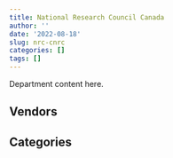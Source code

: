 ```yaml
---
title: National Research Council Canada
author: ''
date: '2022-08-18'
slug: nrc-cnrc
categories: []
tags: []
---
```


<script src="/rmarkdown-libs/htmlwidgets/htmlwidgets.js"></script>
<link href="/rmarkdown-libs/datatables-css/datatables-crosstalk.css" rel="stylesheet" />
<script src="/rmarkdown-libs/datatables-binding/datatables.js"></script>
<script src="/rmarkdown-libs/jquery/jquery-3.6.0.min.js"></script>
<link href="/rmarkdown-libs/dt-core-bootstrap/css/dataTables.bootstrap.min.css" rel="stylesheet" />
<link href="/rmarkdown-libs/dt-core-bootstrap/css/dataTables.bootstrap.extra.css" rel="stylesheet" />
<script src="/rmarkdown-libs/dt-core-bootstrap/js/jquery.dataTables.min.js"></script>
<script src="/rmarkdown-libs/dt-core-bootstrap/js/dataTables.bootstrap.min.js"></script>
<link href="/rmarkdown-libs/crosstalk/css/crosstalk.min.css" rel="stylesheet" />
<script src="/rmarkdown-libs/crosstalk/js/crosstalk.min.js"></script>
<script src="/rmarkdown-libs/htmlwidgets/htmlwidgets.js"></script>
<link href="/rmarkdown-libs/datatables-css/datatables-crosstalk.css" rel="stylesheet" />
<script src="/rmarkdown-libs/datatables-binding/datatables.js"></script>
<script src="/rmarkdown-libs/jquery/jquery-3.6.0.min.js"></script>
<link href="/rmarkdown-libs/dt-core-bootstrap/css/dataTables.bootstrap.min.css" rel="stylesheet" />
<link href="/rmarkdown-libs/dt-core-bootstrap/css/dataTables.bootstrap.extra.css" rel="stylesheet" />
<script src="/rmarkdown-libs/dt-core-bootstrap/js/jquery.dataTables.min.js"></script>
<script src="/rmarkdown-libs/dt-core-bootstrap/js/dataTables.bootstrap.min.js"></script>
<link href="/rmarkdown-libs/crosstalk/css/crosstalk.min.css" rel="stylesheet" />
<script src="/rmarkdown-libs/crosstalk/js/crosstalk.min.js"></script>

Department content here.

## Vendors

<div id="htmlwidget-1" style="width:100%;height:auto;" class="datatables html-widget"></div>
<script type="application/json" data-for="htmlwidget-1">{"x":{"style":"bootstrap","filter":"none","vertical":false,"data":[["<a href=\"/vendors/3m_canada_company/\">3M CANADA COMPANY<\/a>","<a href=\"/vendors/4083261_canada/\">4083261 CANADA<\/a>","<a href=\"/vendors/ab_sciex/\">AB SCIEX<\/a>","<a href=\"/vendors/abb/\">ABB<\/a>","<a href=\"/vendors/acklands_grainger/\">ACKLANDS GRAINGER<\/a>","<a href=\"/vendors/act/\">ACT<\/a>","<a href=\"/vendors/adga_group/\">ADGA GROUP<\/a>","<a href=\"/vendors/adobe/\">ADOBE<\/a>","<a href=\"/vendors/advanced_business_interiors/\">ADVANCED BUSINESS INTERIORS<\/a>","<a href=\"/vendors/aecom/\">AECOM<\/a>","<a href=\"/vendors/aero_feu/\">AERO FEU<\/a>","<a href=\"/vendors/agilent/\">AGILENT<\/a>","<a href=\"/vendors/ainsworth/\">AINSWORTH<\/a>","<a href=\"/vendors/air_liquide_canada/\">AIR LIQUIDE CANADA<\/a>","<a href=\"/vendors/alcaide_webster_architects/\">ALCAIDE WEBSTER ARCHITECTS<\/a>","<a href=\"/vendors/alliance_energy/\">ALLIANCE ENERGY<\/a>","<a href=\"/vendors/alliance_engineering_construction/\">ALLIANCE ENGINEERING CONSTRUCTION<\/a>","<a href=\"/vendors/altis_human_resources/\">ALTIS HUMAN RESOURCES<\/a>","<a href=\"/vendors/amazon/\">AMAZON<\/a>","<a href=\"/vendors/ameresco_canada/\">AMERESCO CANADA<\/a>","<a href=\"/vendors/ansys_canada/\">ANSYS CANADA<\/a>","<a href=\"/vendors/applied_electonics/\">APPLIED ELECTONICS<\/a>","<a href=\"/vendors/aps_aviation/\">APS AVIATION<\/a>","<a href=\"/vendors/architecture_evoq/\">ARCHITECTURE EVOQ<\/a>","<a href=\"/vendors/ari_financial_services/\">ARI FINANCIAL SERVICES<\/a>","<a href=\"/vendors/atco/\">ATCO<\/a>","<a href=\"/vendors/av_tech/\">AV TECH<\/a>","<a href=\"/vendors/avi_spl_canada/\">AVI SPL CANADA<\/a>","<a href=\"/vendors/avjet_holding/\">AVJET HOLDING<\/a>","<a href=\"/vendors/avmax_aviation_services/\">AVMAX AVIATION SERVICES<\/a>","<a href=\"/vendors/axt/\">AXT<\/a>","<a href=\"/vendors/banfield_seguin/\">BANFIELD SEGUIN<\/a>","<a href=\"/vendors/bdo_canada/\">BDO CANADA<\/a>","<a href=\"/vendors/bell_canada/\">BELL CANADA<\/a>","<a href=\"/vendors/bell_textron/\">BELL TEXTRON<\/a>","<a href=\"/vendors/black_mcdonald/\">BLACK MCDONALD<\/a>","<a href=\"/vendors/bluewave_energy/\">BLUEWAVE ENERGY<\/a>","<a href=\"/vendors/blumetric_environmental/\">BLUMETRIC ENVIRONMENTAL<\/a>","<a href=\"/vendors/bmt_fleet_technology/\">BMT FLEET TECHNOLOGY<\/a>","<a href=\"/vendors/bouthillette_parizeau/\">BOUTHILLETTE PARIZEAU<\/a>","<a href=\"/vendors/brawn_construction/\">BRAWN CONSTRUCTION<\/a>","<a href=\"/vendors/bruker/\">BRUKER<\/a>","<a href=\"/vendors/cache_computer_consulting/\">CACHE COMPUTER CONSULTING<\/a>","<a href=\"/vendors/cadex/\">CADEX<\/a>","<a href=\"/vendors/cae/\">CAE<\/a>","<a href=\"/vendors/calian/\">CALIAN<\/a>","<a href=\"/vendors/campbell_scientific_canada/\">CAMPBELL SCIENTIFIC CANADA<\/a>","<a href=\"/vendors/canadian_corps_of_commissionaires/\">CANADIAN CORPS OF COMMISSIONAIRES<\/a>","<a href=\"/vendors/canadian_standards_association/\">CANADIAN STANDARDS ASSOCIATION<\/a>","<a href=\"/vendors/canon/\">CANON<\/a>","<a href=\"/vendors/cansel_survey_equipment/\">CANSEL SURVEY EQUIPMENT<\/a>","<a href=\"/vendors/careworx/\">CAREWORX<\/a>","<a href=\"/vendors/carleton_electric/\">CARLETON ELECTRIC<\/a>","<a href=\"/vendors/carleton_university/\">CARLETON UNIVERSITY<\/a>","<a href=\"/vendors/casp_aerospace/\">CASP AEROSPACE<\/a>","<a href=\"/vendors/cbci_telecom/\">CBCI TELECOM<\/a>","<a href=\"/vendors/cbcl/\">CBCL<\/a>","<a href=\"/vendors/cdw_canada/\">CDW CANADA<\/a>","<a href=\"/vendors/cedrom_sni/\">CEDROM SNI<\/a>","<a href=\"/vendors/chu_sainte_justine/\">CHU SAINTE JUSTINE<\/a>","<a href=\"/vendors/cima/\">CIMA<\/a>","<a href=\"/vendors/cistel_technology/\">CISTEL TECHNOLOGY<\/a>","<a href=\"/vendors/closereach/\">CLOSEREACH<\/a>","<a href=\"/vendors/cnw_group/\">CNW GROUP<\/a>","<a href=\"/vendors/coastal_restoration_masonry/\">COASTAL RESTORATION MASONRY<\/a>","<a href=\"/vendors/compagnie_amplexor_canada/\">COMPAGNIE AMPLEXOR CANADA<\/a>","<a href=\"/vendors/construction_jessiko/\">CONSTRUCTION JESSIKO<\/a>","<a href=\"/vendors/contract_community/\">CONTRACT COMMUNITY<\/a>","<a href=\"/vendors/coradix_technology_consulting/\">CORADIX TECHNOLOGY CONSULTING<\/a>","<a href=\"/vendors/cummins_canada/\">CUMMINS CANADA<\/a>","<a href=\"/vendors/d_mark_biosciences/\">D MARK BIOSCIENCES<\/a>","<a href=\"/vendors/dalhousie_university/\">DALHOUSIE UNIVERSITY<\/a>","<a href=\"/vendors/decisive_technologies/\">DECISIVE TECHNOLOGIES<\/a>","<a href=\"/vendors/defran/\">DEFRAN<\/a>","<a href=\"/vendors/delco_automation/\">DELCO AUTOMATION<\/a>","<a href=\"/vendors/dell_computer/\">DELL COMPUTER<\/a>","<a href=\"/vendors/deloitte_and_touche/\">DELOITTE AND TOUCHE<\/a>","<a href=\"/vendors/diamond_and_schmitt_architects/\">DIAMOND AND SCHMITT ARCHITECTS<\/a>","<a href=\"/vendors/domus_building_cleaning/\">DOMUS BUILDING CLEANING<\/a>","<a href=\"/vendors/dst_consulting_engineers/\">DST CONSULTING ENGINEERS<\/a>","<a href=\"/vendors/dymech_engineering/\">DYMECH ENGINEERING<\/a>","<a href=\"/vendors/dynamic_personnel_consultants/\">DYNAMIC PERSONNEL CONSULTANTS<\/a>","<a href=\"/vendors/ebsco_canada/\">EBSCO CANADA<\/a>","<a href=\"/vendors/eclipsys_solutions/\">ECLIPSYS SOLUTIONS<\/a>","<a href=\"/vendors/ecole_de_langues_abce/\">ECOLE DE LANGUES ABCE<\/a>","<a href=\"/vendors/elsevier/\">ELSEVIER<\/a>","<a href=\"/vendors/englobe/\">ENGLOBE<\/a>","<a href=\"/vendors/eperformance/\">EPERFORMANCE<\/a>","<a href=\"/vendors/ernst_young/\">ERNST YOUNG<\/a>","<a href=\"/vendors/esbe_scientific_industries/\">ESBE SCIENTIFIC INDUSTRIES<\/a>","<a href=\"/vendors/esri/\">ESRI<\/a>","<a href=\"/vendors/excavation_loiselle/\">EXCAVATION LOISELLE<\/a>","<a href=\"/vendors/excel_human_resources/\">EXCEL HUMAN RESOURCES<\/a>","<a href=\"/vendors/exp_services/\">EXP SERVICES<\/a>","<a href=\"/vendors/fast_forward_french/\">FAST FORWARD FRENCH<\/a>","<a href=\"/vendors/fca_canada/\">FCA CANADA<\/a>","<a href=\"/vendors/felix_technology/\">FELIX TECHNOLOGY<\/a>","<a href=\"/vendors/ford_motor_company/\">FORD MOTOR COMPANY<\/a>","<a href=\"/vendors/galenvs_sciences/\">GALENVS SCIENCES<\/a>","<a href=\"/vendors/gamble_technologies/\">GAMBLE TECHNOLOGIES<\/a>","<a href=\"/vendors/gap_wireless/\">GAP WIRELESS<\/a>","<a href=\"/vendors/gartner/\">GARTNER<\/a>","<a href=\"/vendors/gatestone/\">GATESTONE<\/a>","<a href=\"/vendors/gdi_services/\">GDI SERVICES<\/a>","<a href=\"/vendors/gemma_property_services/\">GEMMA PROPERTY SERVICES<\/a>","<a href=\"/vendors/general_electric_canada/\">GENERAL ELECTRIC CANADA<\/a>","<a href=\"/vendors/general_motors/\">GENERAL MOTORS<\/a>","<a href=\"/vendors/genesis_integration/\">GENESIS INTEGRATION<\/a>","<a href=\"/vendors/genome_quebec/\">GENOME QUEBEC<\/a>","<a href=\"/vendors/gfl_environmental/\">GFL ENVIRONMENTAL<\/a>","<a href=\"/vendors/gil_son_construction/\">GIL SON CONSTRUCTION<\/a>","<a href=\"/vendors/global_total_office/\">GLOBAL TOTAL OFFICE<\/a>","<a href=\"/vendors/global_upholstery/\">GLOBAL UPHOLSTERY<\/a>","<a href=\"/vendors/golder_associates/\">GOLDER ASSOCIATES<\/a>","<a href=\"/vendors/goss_gilroy/\">GOSS GILROY<\/a>","<a href=\"/vendors/grand_toy/\">GRAND TOY<\/a>","<a href=\"/vendors/hatch/\">HATCH<\/a>","<a href=\"/vendors/haworth/\">HAWORTH<\/a>","<a href=\"/vendors/hewlett_packard/\">HEWLETT PACKARD<\/a>","<a href=\"/vendors/highlands_fuel_delivery/\">HIGHLANDS FUEL DELIVERY<\/a>","<a href=\"/vendors/hitachi_data_systems/\">HITACHI DATA SYSTEMS<\/a>","<a href=\"/vendors/honeywell/\">HONEYWELL<\/a>","<a href=\"/vendors/horizant/\">HORIZANT<\/a>","<a href=\"/vendors/hoskin_scientific/\">HOSKIN SCIENTIFIC<\/a>","<a href=\"/vendors/houle_electric/\">HOULE ELECTRIC<\/a>","<a href=\"/vendors/humansystems/\">HUMANSYSTEMS<\/a>","<a href=\"/vendors/hydro_one/\">HYDRO ONE<\/a>","<a href=\"/vendors/hypertec/\">HYPERTEC<\/a>","<a href=\"/vendors/ibi_group_architects_canada/\">IBI GROUP ARCHITECTS CANADA<\/a>","<a href=\"/vendors/ibiska_telecom/\">IBISKA TELECOM<\/a>","<a href=\"/vendors/ibm_canada/\">IBM CANADA<\/a>","<a href=\"/vendors/illumina_canada/\">ILLUMINA CANADA<\/a>","<a href=\"/vendors/imp_group/\">IMP GROUP<\/a>","<a href=\"/vendors/imperial_cleaners/\">IMPERIAL CLEANERS<\/a>","<a href=\"/vendors/info_tech_research_group/\">INFO TECH RESEARCH GROUP<\/a>","<a href=\"/vendors/insa/\">INSA<\/a>","<a href=\"/vendors/institut_national_d_optique/\">INSTITUT NATIONAL D OPTIQUE<\/a>","<a href=\"/vendors/integra_networks/\">INTEGRA NETWORKS<\/a>","<a href=\"/vendors/integrated_distribution_systems/\">INTEGRATED DISTRIBUTION SYSTEMS<\/a>","<a href=\"/vendors/ipss/\">IPSS<\/a>","<a href=\"/vendors/irving_oil/\">IRVING OIL<\/a>","<a href=\"/vendors/isomass_scientific/\">ISOMASS SCIENTIFIC<\/a>","<a href=\"/vendors/itex/\">ITEX<\/a>","<a href=\"/vendors/j_l_richards_associates/\">J L RICHARDS ASSOCIATES<\/a>","<a href=\"/vendors/j_p_gravel_construction/\">J P GRAVEL CONSTRUCTION<\/a>","<a href=\"/vendors/j_w_lindsay_enterprises/\">J W LINDSAY ENTERPRISES<\/a>","<a href=\"/vendors/john_wiley_sons/\">JOHN WILEY SONS<\/a>","<a href=\"/vendors/jp2g_consultants/\">JP2G CONSULTANTS<\/a>","<a href=\"/vendors/jumec_construction/\">JUMEC CONSTRUCTION<\/a>","<a href=\"/vendors/jumping_elephants/\">JUMPING ELEPHANTS<\/a>","<a href=\"/vendors/kaycom/\">KAYCOM<\/a>","<a href=\"/vendors/keysight_technologies_canada/\">KEYSIGHT TECHNOLOGIES CANADA<\/a>","<a href=\"/vendors/kf_aerospace/\">KF AEROSPACE<\/a>","<a href=\"/vendors/kingsview_construction/\">KINGSVIEW CONSTRUCTION<\/a>","<a href=\"/vendors/kone/\">KONE<\/a>","<a href=\"/vendors/kpmg/\">KPMG<\/a>","<a href=\"/vendors/kwc_architects/\">KWC ARCHITECTS<\/a>","<a href=\"/vendors/l3harris/\">L3HARRIS<\/a>","<a href=\"/vendors/laval_lab/\">LAVAL LAB<\/a>","<a href=\"/vendors/lengkeek_vessel_engineering/\">LENGKEEK VESSEL ENGINEERING<\/a>","<a href=\"/vendors/les_entreprises_fervel/\">LES ENTREPRISES FERVEL<\/a>","<a href=\"/vendors/les_traductions_tessier/\">LES TRADUCTIONS TESSIER<\/a>","<a href=\"/vendors/levitt_safety/\">LEVITT SAFETY<\/a>","<a href=\"/vendors/life_technologies/\">LIFE TECHNOLOGIES<\/a>","<a href=\"/vendors/like_10/\">LIKE 10<\/a>","<a href=\"/vendors/lionbridge/\">LIONBRIDGE<\/a>","<a href=\"/vendors/m_sullivan_son/\">M SULLIVAN SON<\/a>","<a href=\"/vendors/macdonald_dettwiler_and_associates/\">MACDONALD DETTWILER AND ASSOCIATES<\/a>","<a href=\"/vendors/macewen_petroleum/\">MACEWEN PETROLEUM<\/a>","<a href=\"/vendors/manpower_services_canada/\">MANPOWER SERVICES CANADA<\/a>","<a href=\"/vendors/maplesoft_consulting/\">MAPLESOFT CONSULTING<\/a>","<a href=\"/vendors/maxsys_staffing_and_consulting/\">MAXSYS STAFFING AND CONSULTING<\/a>","<a href=\"/vendors/maxxam_analytics/\">MAXXAM ANALYTICS<\/a>","<a href=\"/vendors/megalexis_communications/\">MEGALEXIS COMMUNICATIONS<\/a>","<a href=\"/vendors/microsoft_canada/\">MICROSOFT CANADA<\/a>","<a href=\"/vendors/millbrook_tactical/\">MILLBROOK TACTICAL<\/a>","<a href=\"/vendors/mindwire_systems/\">MINDWIRE SYSTEMS<\/a>","<a href=\"/vendors/mishkumi_technologies/\">MISHKUMI TECHNOLOGIES<\/a>","<a href=\"/vendors/mnp/\">MNP<\/a>","<a href=\"/vendors/morrison_hershfield/\">MORRISON HERSHFIELD<\/a>","<a href=\"/vendors/mts_allstream/\">MTS ALLSTREAM<\/a>","<a href=\"/vendors/national_arts_centre/\">NATIONAL ARTS CENTRE<\/a>","<a href=\"/vendors/nattiq/\">NATTIQ<\/a>","<a href=\"/vendors/nimble_information_strategies/\">NIMBLE INFORMATION STRATEGIES<\/a>","<a href=\"/vendors/nisha_techonologies/\">NISHA TECHONOLOGIES<\/a>","<a href=\"/vendors/nissan_canada/\">NISSAN CANADA<\/a>","<a href=\"/vendors/norlon_builders_london/\">NORLON BUILDERS LONDON<\/a>","<a href=\"/vendors/notra/\">NOTRA<\/a>","<a href=\"/vendors/nova_networks/\">NOVA NETWORKS<\/a>","<a href=\"/vendors/onx_enterprise_solutions/\">ONX ENTERPRISE SOLUTIONS<\/a>","<a href=\"/vendors/openframe_technologies/\">OPENFRAME TECHNOLOGIES<\/a>","<a href=\"/vendors/opentext/\">OPENTEXT<\/a>","<a href=\"/vendors/opsis/\">OPSIS<\/a>","<a href=\"/vendors/oracle_canada/\">ORACLE CANADA<\/a>","<a href=\"/vendors/orangutech/\">ORANGUTECH<\/a>","<a href=\"/vendors/otis_elevator/\">OTIS ELEVATOR<\/a>","<a href=\"/vendors/ottawa_greenbelt_construction/\">OTTAWA GREENBELT CONSTRUCTION<\/a>","<a href=\"/vendors/pal_aerospace/\">PAL AEROSPACE<\/a>","<a href=\"/vendors/paladin_group/\">PALADIN GROUP<\/a>","<a href=\"/vendors/parsons_canada/\">PARSONS CANADA<\/a>","<a href=\"/vendors/peters_construction/\">PETERS CONSTRUCTION<\/a>","<a href=\"/vendors/phaselock_systems_international/\">PHASELOCK SYSTEMS INTERNATIONAL<\/a>","<a href=\"/vendors/pitney_bowes/\">PITNEY BOWES<\/a>","<a href=\"/vendors/pmg_technologies/\">PMG TECHNOLOGIES<\/a>","<a href=\"/vendors/pomerleau/\">POMERLEAU<\/a>","<a href=\"/vendors/pra/\">PRA<\/a>","<a href=\"/vendors/pricewaterhouse_coopers/\">PRICEWATERHOUSE COOPERS<\/a>","<a href=\"/vendors/primex_project_management/\">PRIMEX PROJECT MANAGEMENT<\/a>","<a href=\"/vendors/procom_consultants/\">PROCOM CONSULTANTS<\/a>","<a href=\"/vendors/prologic_systems/\">PROLOGIC SYSTEMS<\/a>","<a href=\"/vendors/promaxis/\">PROMAXIS<\/a>","<a href=\"/vendors/proquest/\">PROQUEST<\/a>","<a href=\"/vendors/protak_consulting_group/\">PROTAK CONSULTING GROUP<\/a>","<a href=\"/vendors/purespirit_solutions/\">PURESPIRIT SOLUTIONS<\/a>","<a href=\"/vendors/pylon_electronics/\">PYLON ELECTRONICS<\/a>","<a href=\"/vendors/qiagen/\">QIAGEN<\/a>","<a href=\"/vendors/qmr/\">QMR<\/a>","<a href=\"/vendors/quantum_management_services/\">QUANTUM MANAGEMENT SERVICES<\/a>","<a href=\"/vendors/queen_s_university/\">QUEEN S UNIVERSITY<\/a>","<a href=\"/vendors/r_w_tomlinson/\">R W TOMLINSON<\/a>","<a href=\"/vendors/radiation_solutions/\">RADIATION SOLUTIONS<\/a>","<a href=\"/vendors/randstad/\">RANDSTAD<\/a>","<a href=\"/vendors/raymond_chabot_grant_thornton/\">RAYMOND CHABOT GRANT THORNTON<\/a>","<a href=\"/vendors/republic_architecture/\">REPUBLIC ARCHITECTURE<\/a>","<a href=\"/vendors/roche_diagnostics/\">ROCHE DIAGNOSTICS<\/a>","<a href=\"/vendors/rogers/\">ROGERS<\/a>","<a href=\"/vendors/rohde_schwarz_canada/\">ROHDE SCHWARZ CANADA<\/a>","<a href=\"/vendors/russel_metals/\">RUSSEL METALS<\/a>","<a href=\"/vendors/sap/\">SAP<\/a>","<a href=\"/vendors/sas_institute/\">SAS INSTITUTE<\/a>","<a href=\"/vendors/sharp_electronics/\">SHARP ELECTRONICS<\/a>","<a href=\"/vendors/shell_canada_products/\">SHELL CANADA PRODUCTS<\/a>","<a href=\"/vendors/shi_canada/\">SHI CANADA<\/a>","<a href=\"/vendors/siemens/\">SIEMENS<\/a>","<a href=\"/vendors/sierra_systems_group/\">SIERRA SYSTEMS GROUP<\/a>","<a href=\"/vendors/simex_defence/\">SIMEX DEFENCE<\/a>","<a href=\"/vendors/snc_lavalin/\">SNC LAVALIN<\/a>","<a href=\"/vendors/softchoice/\">SOFTCHOICE<\/a>","<a href=\"/vendors/soludoc/\">SOLUDOC<\/a>","<a href=\"/vendors/southwest_research_institute/\">SOUTHWEST RESEARCH INSTITUTE<\/a>","<a href=\"/vendors/springer_verlag/\">SPRINGER VERLAG<\/a>","<a href=\"/vendors/st_joseph_print_group/\">ST JOSEPH PRINT GROUP<\/a>","<a href=\"/vendors/stantec/\">STANTEC<\/a>","<a href=\"/vendors/stiff_sentences/\">STIFF SENTENCES<\/a>","<a href=\"/vendors/stoneworks_technologies/\">STONEWORKS TECHNOLOGIES<\/a>","<a href=\"/vendors/stratos/\">STRATOS<\/a>","<a href=\"/vendors/systemscope/\">SYSTEMSCOPE<\/a>","<a href=\"/vendors/tecsis/\">TECSIS<\/a>","<a href=\"/vendors/teknion/\">TEKNION<\/a>","<a href=\"/vendors/teksystems_canada/\">TEKSYSTEMS CANADA<\/a>","<a href=\"/vendors/telecom_computer_services/\">TELECOM COMPUTER SERVICES<\/a>","<a href=\"/vendors/telus_canada/\">TELUS CANADA<\/a>","<a href=\"/vendors/tenaquip/\">TENAQUIP<\/a>","<a href=\"/vendors/teramach_technologies/\">TERAMACH TECHNOLOGIES<\/a>","<a href=\"/vendors/testforce_systems/\">TESTFORCE SYSTEMS<\/a>","<a href=\"/vendors/thales/\">THALES<\/a>","<a href=\"/vendors/the_aim_group/\">THE AIM GROUP<\/a>","<a href=\"/vendors/the_mathworks/\">THE MATHWORKS<\/a>","<a href=\"/vendors/the_right_door_consulting/\">THE RIGHT DOOR CONSULTING<\/a>","<a href=\"/vendors/the_vcan_group/\">THE VCAN GROUP<\/a>","<a href=\"/vendors/thermo_fisher_scientific/\">THERMO FISHER SCIENTIFIC<\/a>","<a href=\"/vendors/thyssenkrupp_elevator/\">THYSSENKRUPP ELEVATOR<\/a>","<a href=\"/vendors/tiree/\">TIREE<\/a>","<a href=\"/vendors/toromont/\">TOROMONT<\/a>","<a href=\"/vendors/toyota_canada/\">TOYOTA CANADA<\/a>","<a href=\"/vendors/trm_technologies/\">TRM TECHNOLOGIES<\/a>","<a href=\"/vendors/tulmar_safety_systems/\">TULMAR SAFETY SYSTEMS<\/a>","<a href=\"/vendors/turtle_island_staffing/\">TURTLE ISLAND STAFFING<\/a>","<a href=\"/vendors/tyco_integrated_fire_security/\">TYCO INTEGRATED FIRE SECURITY<\/a>","<a href=\"/vendors/ubiqus_canada/\">UBIQUS CANADA<\/a>","<a href=\"/vendors/unisource/\">UNISOURCE<\/a>","<a href=\"/vendors/universite_laval/\">UNIVERSITE LAVAL<\/a>","<a href=\"/vendors/university_of_alberta/\">UNIVERSITY OF ALBERTA<\/a>","<a href=\"/vendors/university_of_british_columbia/\">UNIVERSITY OF BRITISH COLUMBIA<\/a>","<a href=\"/vendors/university_of_calgary/\">UNIVERSITY OF CALGARY<\/a>","<a href=\"/vendors/university_of_guelph/\">UNIVERSITY OF GUELPH<\/a>","<a href=\"/vendors/university_of_new_brunswick/\">UNIVERSITY OF NEW BRUNSWICK<\/a>","<a href=\"/vendors/university_of_ottawa/\">UNIVERSITY OF OTTAWA<\/a>","<a href=\"/vendors/university_of_saskatchewan/\">UNIVERSITY OF SASKATCHEWAN<\/a>","<a href=\"/vendors/university_of_toronto/\">UNIVERSITY OF TORONTO<\/a>","<a href=\"/vendors/university_of_waterloo/\">UNIVERSITY OF WATERLOO<\/a>","<a href=\"/vendors/university_of_western_ontario/\">UNIVERSITY OF WESTERN ONTARIO<\/a>","<a href=\"/vendors/valcom_consulting/\">VALCOM CONSULTING<\/a>","<a href=\"/vendors/vanrx_pharmasystems/\">VANRX PHARMASYSTEMS<\/a>","<a href=\"/vendors/vci_controls/\">VCI CONTROLS<\/a>","<a href=\"/vendors/vwr_international/\">VWR INTERNATIONAL<\/a>","<a href=\"/vendors/waters/\">WATERS<\/a>","<a href=\"/vendors/wesco_distribution_canada/\">WESCO DISTRIBUTION CANADA<\/a>","<a href=\"/vendors/westbury_national_show_systems/\">WESTBURY NATIONAL SHOW SYSTEMS<\/a>","<a href=\"/vendors/wintersteiger/\">WINTERSTEIGER<\/a>","<a href=\"/vendors/wood_canada/\">WOOD CANADA<\/a>","<a href=\"/vendors/wsp/\">WSP<\/a>","<a href=\"/vendors/xerox/\">XEROX<\/a>","<a href=\"/vendors/york_university/\">YORK UNIVERSITY<\/a>","<a href=\"/vendors/zernam_enterprise/\">ZERNAM ENTERPRISE<\/a>"],[null,167227.92,61612.35,766908.62,null,102128.38,null,16826.62,241394.28,130246.96,null,797210.71,668386.68,514944.76,90439.88,null,null,261934.09,null,2750195.88,488539.92,null,79100,78597.15,28589,8542120.33,2805120.33,28148.53,490235.72,null,1382530.08,2846.37,15933,588247.07,53075.94,1576504.01,10639.95,null,null,16997.76,230733.13,60737.08,549293.87,15179.87,8040.68,157082.86,43383.25,3683896.34,1202006.87,1245.27,11000,3096646.69,2271956.33,null,13072.27,57228.91,null,280980.61,62968.86,45990,109118.38,535003.26,40133.3,11453.53,47815.85,null,null,null,70625,null,11182.5,null,null,306021.75,null,null,421948.81,286930.54,1822445.47,32981.88,259527.1,12892.45,3913919.16,null,74968.09,1485926.03,null,11758.44,55714.3,null,21975.31,3690912.56,1822649.23,null,27373.16,null,66101.43,null,null,210825.23,295762.72,630803.07,11300,null,1243748.91,875900.78,85934.36,null,null,null,110097.17,null,17321.54,93140.48,null,36536.65,33877.98,2540.56,null,null,550518.86,1717929.41,260521.29,138550.43,null,35256,23147.55,null,null,null,7358.62,310928.62,null,95314.57,624.72,30846.76,113229.15,null,null,344437.56,47720.1,13800.67,10093.16,null,2337885.97,15533.05,1179854.53,0,537739.93,null,null,680646.15,437553.24,67860.37,5305.04,313461.48,133130.55,79546.98,null,null,138558.24,null,24860,284464.52,487886.46,65463.52,2660755.19,1116265.5,49547.16,10989.96,null,17124.84,50668.09,null,419524.54,null,1685072.1,888772.06,null,null,354621.24,null,null,null,611567.3,27012.65,2254197.25,12345.25,null,null,17629.88,22540.77,1660152.42,66759.17,75183.46,11937,3762125.67,null,13386.26,null,null,171129.18,5470.72,1066350.62,null,null,384267.02,null,181596.42,null,143516.14,417957.7,null,null,10085.25,15118.95,40245.44,281188.88,null,486296.42,279395.4,31538.58,73045.88,null,31711.22,null,24148.48,10414.08,1184878.44,16071.99,468210.8,null,null,1142469.3,311851.99,null,1252446.03,561077.58,78388.54,202075.54,4083945,10921.45,1627133.64,null,null,49946,96132.06,24860,17956.12,1794098.95,10057,null,14771.18,2968.8,226960.5,79632.98,24860,347151.86,null,null,964881.18,7975.83,41284.25,29606.83,null,19816.86,58935.15,39361.74,44928.39,24995.6,null,1445.54,111007,null,null,null,128626.21,307795.48,null,null,null,null,null,null,null,450833.43,128961.09,null,null,1923.78,null,126528.76,325075.2,null,null],[1380289.36,38639.78,49439.87,null,null,261152.92,null,8807.38,403078,89752.71,null,934911.23,411752.55,730749.2,74342.71,0,983253.28,39891.21,null,2750195.88,365609.3,27416.41,28368.61,97745,null,11757919.3,2994468.48,77520.14,667092.75,null,1168613.96,9470.63,44183,126920.01,59427.94,2452672.2,null,21810.13,11865,null,null,98506.33,79441.45,null,null,276753.61,93248.89,3508056.16,1150365.27,null,3653.28,1124563.45,1389272.01,35000,null,null,null,null,69416.45,null,146768.9,1088000.11,54704.85,11146.47,null,0,null,null,null,4165.44,88591.07,null,null,183288.26,20828.16,245062.97,914898.41,167734.38,1839448.67,56833.35,56500,55901.01,208982.67,null,null,734456.74,null,null,184870.18,null,32234.13,2615632.79,1721487.55,null,20763.73,null,94727,97380.36,null,45395.5,25340.04,323441.85,null,null,1597494.21,391233.5,47706.57,null,37036.93,null,18363.2,null,null,28456.56,null,23948.09,null,12702.8,1073201.52,34500,813762.22,1326392.12,61593.12,578842.63,null,null,23147.55,13751.01,22600,null,5953.39,1427823.62,null,95314.57,119575,23072.44,null,null,193057.76,23735.31,null,null,31504.4,null,377609.79,76753.24,289360.47,0,null,null,13208.93,87654.05,824188.21,240285.88,8841.73,310848.21,0,402725.45,null,null,138558.24,99921.82,13228.68,487124.74,503046.78,0,4513337.07,920460.5,392528.42,344.76,3898.75,null,null,61790.54,231625.26,null,874774.03,27095.54,null,135612.6,259138.19,11003.25,null,null,233120.58,null,1879785.14,null,37421.39,null,null,18527.22,1638833.7,55175.04,328700.86,9443.52,1048531.56,null,224621.98,null,18126.57,564868.53,null,91748.68,null,null,1067731.81,null,null,null,47695.82,140860.09,null,22158.23,null,14038.17,65218.44,300893.25,13085.4,null,73450,873.94,null,null,21221.65,null,null,51431.95,1200300.12,908.16,1008855.36,null,251.3,581050.48,345173.53,43957,486111.38,168668.86,40894.75,null,4240478.84,12587.08,902130.4,null,15685.68,43957,14452.24,24860,56711.34,3321276.46,null,143297.42,null,97343.25,78996.04,61149.85,88414.23,296211.83,39037.64,11526,1520329.77,20539.28,10292.79,25651,null,null,40826.9,19337.89,28107.52,24995.6,null,187954.01,467955.38,42922.09,null,null,128626.21,311243.56,null,25742.57,null,null,12526.77,null,null,587536.18,158534.63,null,63627.46,22476.56,null,333457.26,174412.55,null,127486.63],[null,null,246145.1,275716.45,45896.39,207256.45,null,null,590435.52,null,null,790814.7,658001.81,500906.25,34169.74,0,918848.04,306751.37,null,2757730.66,560770.57,null,134502.25,98310,null,12720236.96,2145666.63,82229.31,31358.04,70875.24,623659.9,null,12204,78704.5,48672.5,1338889.82,null,60299.06,null,268539.16,null,116426.13,29749.03,null,null,134922.76,30090.66,3733526.76,1020752.44,null,null,1216737.71,901132.8,883156.61,null,null,95824,33820.9,null,null,36889.25,1673830.63,210733.24,843.24,null,0,null,null,null,18229.81,null,51730.89,15839.3,null,15038.04,48827.89,503490.66,39550,1911621.7,77542.2,null,77319.76,327096.62,6316.04,55282.09,2175990.17,null,null,185376.67,61098.8,33071.15,922637.6,2564583.58,45831.64,37961.43,60000.74,528184.74,210234.24,22765.06,103843.61,17428.64,545804.08,null,null,1560465.7,461844.03,null,6134.19,19557.25,null,null,null,null,null,94879.9,null,null,1680.44,6209166.3,44965,870757.64,897127.68,null,425700.28,50225.96,null,9702.95,null,null,null,238064.54,1147514.59,null,95575.71,10428.29,8884.68,null,64700.55,47473.22,181072.94,null,44652.66,14900.52,null,361108.4,48185,2025135.73,3194.06,null,24521,10444.86,395287.49,3019509.15,58907.42,34873.29,98511.88,48649.65,17401.25,null,null,138937.85,102873.63,27189.72,137915.68,577041.38,10031.55,null,1053251.07,22488.36,null,10638.1,null,null,63583.43,261971.89,null,442511.14,242410.23,24860,104246.8,786829.43,null,3736.62,null,692927.15,334577.18,null,null,36711.87,518854.1,null,27915.83,1522766.88,52307.46,171506.48,9574.32,null,21402.2,76627.04,21910.7,null,860623.66,null,545370.2,null,36044.47,12559.26,52059.53,null,10735.17,10453.14,483939.27,25764,392624.77,10085.25,null,904,129955.29,42521.55,1200273.6,35676.93,null,null,null,36382.5,20843.75,null,null,1201709.98,9241.83,2411303.7,22619.44,15078.07,450395.47,234947.3,21447.4,491672.08,222658.45,41006.79,166617.34,5285821.54,null,1523006.14,null,null,28193.5,171489.28,24860,80546.3,3772814.88,16207.59,20875.87,null,74532.19,996562.34,74453.79,62714.19,356011.12,148583.04,null,1126983.52,20622.78,null,185536.6,null,null,null,45264.36,23047.73,24995.6,214273.88,417573.53,943571.64,358862.77,25000,10839.07,192004.86,1076620.99,62328.45,245700.04,594222.08,83983.67,null,null,6753.55,421493.35,284382.63,25305.79,21465.64,null,87492.26,163718.49,385399.28,null,88983.95],[null,null,45191.41,24988.95,null,15147.79,39550,null,109067.94,0,20124.94,986744.74,724626.85,540862.18,0,0,null,322852.04,5556.66,2783790.78,362106.6,null,null,null,null,11482866.29,1384782.12,11214.63,null,24219.63,1103321.57,null,199938.51,39292.01,null,1256960.37,null,46633.69,14690,305679.07,145009.51,449949.62,21616.63,null,null,55798.88,null,4181506.27,603529.77,12181.4,null,null,923914.24,949005.43,null,null,38985,12461.29,null,null,null,1841210.46,520791.38,9326.76,null,0,478614.91,59797.34,null,28708.33,3155.71,293618.72,null,222653.43,null,16178.14,1425909.3,49720,1917069.6,108580.47,null,null,10308.87,147374.22,39997.32,36547.96,0,null,229201.63,null,62532.23,null,2041163.56,59958.96,47779.96,171981.48,681784.6,40328.57,null,42561.42,21339.56,339114.63,null,32221.55,1565229.75,61611.57,null,8364.81,null,772.84,14053,16890.84,null,96926.26,126532.3,null,null,17115.59,null,31116.99,593501.56,757827.5,null,356408.45,22025.15,null,null,118869.89,null,104638.95,97486.99,626858.44,82851.12,95314.57,68704,2558.44,null,null,null,119767.31,null,11187,6761.58,22487,79844.26,null,744202.76,50108.04,null,null,21855.52,96254.08,246381.02,6737.85,8841.73,39079.82,109661.11,6696.83,22687.38,89964.5,135985.32,0,25223.24,572679.47,950303.7,17392.57,null,1351194.11,16950,null,10601.38,188738.64,null,133617.89,570572.99,25227.46,375026.25,null,32544,792776.77,536929.7,null,1352.52,34160.57,214282.79,25302.96,null,null,99689.64,135843.27,null,23920.47,1323963.4,56601.98,97563.31,9548.16,null,null,17214.04,null,null,642914.6,null,7717.41,4241278.19,106066.36,44375.1,null,null,null,null,477179.49,151694.25,575036.84,10325.59,null,7106.18,null,78655.97,457508.55,null,0,56679.15,22125,null,null,null,null,786088.1,null,837217.7,null,15468.57,968125.24,263132.99,null,79969.2,299109.56,40894.75,16124.03,4899109.67,null,1187055.27,59107.69,10186.5,214882.02,null,24860,11235.65,2933205.09,null,12174.46,null,90042.47,704077.54,92753.31,111389.77,569383.31,78894.16,null,6257254.81,18617.18,null,226199.1,69823.18,54352.24,null,11290.29,21978.62,56360.38,2320.45,439772.73,747437.32,204565.3,44660.71,95785.93,244528.57,1255468.51,72061.55,216473.21,732569.19,101316.33,null,1590599.22,70429.85,371647.45,236331.04,null,null,null,31967.95,244907.73,247426.06,15000,null]],"container":"<table class=\"table table-striped table-hover row-border order-column display\">\n  <thead>\n    <tr>\n      <th>Vendor<\/th>\n      <th>2017-2018<\/th>\n      <th>2018-2019<\/th>\n      <th>2019-2020<\/th>\n      <th>2020-2021<\/th>\n    <\/tr>\n  <\/thead>\n<\/table>","options":{"order":[[4,"desc"]],"pageLength":10,"autoWidth":true,"columnDefs":[{"targets":1,"render":"function(data, type, row, meta) {\n    return type !== 'display' ? data : DTWidget.formatCurrency(data, \"$\", 2, 3, \",\", \".\", true, null);\n  }"},{"targets":2,"render":"function(data, type, row, meta) {\n    return type !== 'display' ? data : DTWidget.formatCurrency(data, \"$\", 2, 3, \",\", \".\", true, null);\n  }"},{"targets":3,"render":"function(data, type, row, meta) {\n    return type !== 'display' ? data : DTWidget.formatCurrency(data, \"$\", 2, 3, \",\", \".\", true, null);\n  }"},{"targets":4,"render":"function(data, type, row, meta) {\n    return type !== 'display' ? data : DTWidget.formatCurrency(data, \"$\", 2, 3, \",\", \".\", true, null);\n  }"},{"width":"16%","targets":[1,2,3,4]},{"className":"dt-right","targets":[1,2,3,4]}],"orderClasses":false}},"evals":["options.columnDefs.0.render","options.columnDefs.1.render","options.columnDefs.2.render","options.columnDefs.3.render"],"jsHooks":[]}</script>

## Categories

<div id="htmlwidget-2" style="width:100%;height:auto;" class="datatables html-widget"></div>
<script type="application/json" data-for="htmlwidget-2">{"x":{"style":"bootstrap","filter":"none","vertical":false,"data":[["<a href=\"/categories/1_facilities_and_construction/\">Facilities and construction<\/a>","<a href=\"/categories/10_office_management/\">Office management<\/a>","<a href=\"/categories/2_professional_services/\">Professional services<\/a>","<a href=\"/categories/3_information_technology/\">Information technology<\/a>","<a href=\"/categories/4_medical/\">Medical<\/a>","<a href=\"/categories/5_transportation_and_logistics/\">Transportation and logistics<\/a>","<a href=\"/categories/6_industrial_products_and_services/\">Industrial products and services<\/a>","<a href=\"/categories/7_travel/\">Travel<\/a>","<a href=\"/categories/8_security_and_protection/\">Security and protection<\/a>","<a href=\"/categories/9_human_capital/\">Human capital<\/a>"],[77698985.5,19137102.98,18922396.57,25215930.23,180274.56,2815455.07,40638267.23,14827.59,3654414.97,2289229.44],[71284689.17,11333972.98,20870581.56,24495438.58,160791.35,3331076.1,38371083.49,null,3493818.16,1822462.48],[57215116.74,17740673.13,23796918.28,34949001.35,449174.57,5560812.33,36270553.59,33900,3788201.21,1904912.04],[57706633.45,10763141.51,30593361.16,23548749.43,360712.72,1916109.29,50888620.43,null,4242509.44,1504954.69]],"container":"<table class=\"table table-striped table-hover row-border order-column display\">\n  <thead>\n    <tr>\n      <th>Category<\/th>\n      <th>2017-2018<\/th>\n      <th>2018-2019<\/th>\n      <th>2019-2020<\/th>\n      <th>2020-2021<\/th>\n    <\/tr>\n  <\/thead>\n<\/table>","options":{"order":[[4,"desc"]],"dom":"t","pageLength":30,"autoWidth":true,"columnDefs":[{"targets":1,"render":"function(data, type, row, meta) {\n    return type !== 'display' ? data : DTWidget.formatCurrency(data, \"$\", 2, 3, \",\", \".\", true, null);\n  }"},{"targets":2,"render":"function(data, type, row, meta) {\n    return type !== 'display' ? data : DTWidget.formatCurrency(data, \"$\", 2, 3, \",\", \".\", true, null);\n  }"},{"targets":3,"render":"function(data, type, row, meta) {\n    return type !== 'display' ? data : DTWidget.formatCurrency(data, \"$\", 2, 3, \",\", \".\", true, null);\n  }"},{"targets":4,"render":"function(data, type, row, meta) {\n    return type !== 'display' ? data : DTWidget.formatCurrency(data, \"$\", 2, 3, \",\", \".\", true, null);\n  }"},{"width":"16%","targets":[1,2,3,4]},{"className":"dt-right","targets":[1,2,3,4]}],"orderClasses":false,"lengthMenu":[10,25,30,50,100]}},"evals":["options.columnDefs.0.render","options.columnDefs.1.render","options.columnDefs.2.render","options.columnDefs.3.render"],"jsHooks":[]}</script>
